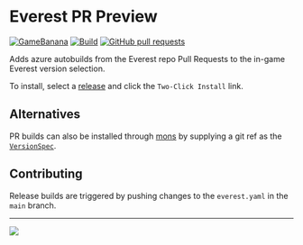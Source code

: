 # Everest PR Preview

[![GameBanana](https://img.shields.io/static/v1?label=GameBanana&message=428033&color=yellow)](https://gamebanana.com/mods/428033)
[![Build](https://github.com/coloursofnoise/Everest-PRPreview/actions/workflows/build.yml/badge.svg)](https://github.com/coloursofnoise/Everest-PRPreview/actions/workflows/build.yml)
[![GitHub pull requests](https://img.shields.io/github/issues-pr/EverestAPI/Everest?logo=github&label=Everest%20Pull%20Requests&color=orange)](https://github.com/EverestAPI/Everest/pulls)

Adds azure autobuilds from the Everest repo Pull Requests to the in-game Everest version selection.

To install, select a [release](https://github.com/coloursofnoise/Everest-PRPreview/releases) and click the `Two-Click Install` link.

## Alternatives

PR builds can also be installed through [mons](https://mons.coloursofnoise.ca) by supplying a git ref as the [`VersionSpec`](https://mons.coloursofnoise.ca/en/latest/glossary/#term-VERSIONSPEC).

## Contributing

Release builds are triggered by pushing changes to the `everest.yaml` in the `main` branch.

---

![](https://images.gamebanana.com/img/ss/mods/63ef0abd10dc7.jpg)
